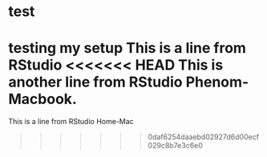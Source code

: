 # test
testing my setup
This is a line from RStudio
<<<<<<< HEAD
This is another line from RStudio Phenom-Macbook.
=======
This is a line from RStudio Home-Mac
>>>>>>> 0daf6254daaebd02927d6d00ecf029c8b7e3c6e0
